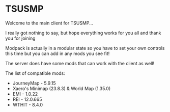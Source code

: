 # TSUSMP
Welcome to the main client for TSUSMP...

I really got nothing to say, but hope everything works for you all and
thank you for joining

Modpack is actually in a modular state so you have to set your own controls this time but you can add in any mods you see fit!

The server does have some mods that can work with the client as well!

The list of compatible mods:


- JourneyMap - 5.9.15
- Xaero's Minimap (23.8.3) & World Map (1.35.0)
- EMI - 1.0.22
- REI - 12.0.665
- WTHIT - 8.4.0
